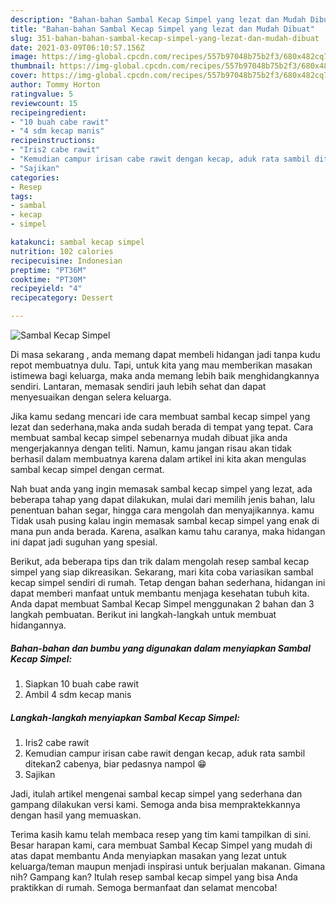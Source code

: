 ```yaml
---
description: "Bahan-bahan Sambal Kecap Simpel yang lezat dan Mudah Dibuat"
title: "Bahan-bahan Sambal Kecap Simpel yang lezat dan Mudah Dibuat"
slug: 351-bahan-bahan-sambal-kecap-simpel-yang-lezat-dan-mudah-dibuat
date: 2021-03-09T06:10:57.156Z
image: https://img-global.cpcdn.com/recipes/557b97048b75b2f3/680x482cq70/sambal-kecap-simpel-foto-resep-utama.jpg
thumbnail: https://img-global.cpcdn.com/recipes/557b97048b75b2f3/680x482cq70/sambal-kecap-simpel-foto-resep-utama.jpg
cover: https://img-global.cpcdn.com/recipes/557b97048b75b2f3/680x482cq70/sambal-kecap-simpel-foto-resep-utama.jpg
author: Tommy Horton
ratingvalue: 5
reviewcount: 15
recipeingredient:
- "10 buah cabe rawit"
- "4 sdm kecap manis"
recipeinstructions:
- "Iris2 cabe rawit"
- "Kemudian campur irisan cabe rawit dengan kecap, aduk rata sambil ditekan2 cabenya, biar pedasnya nampol 😁"
- "Sajikan"
categories:
- Resep
tags:
- sambal
- kecap
- simpel

katakunci: sambal kecap simpel 
nutrition: 102 calories
recipecuisine: Indonesian
preptime: "PT36M"
cooktime: "PT30M"
recipeyield: "4"
recipecategory: Dessert

---
```



![Sambal Kecap Simpel](https://img-global.cpcdn.com/recipes/557b97048b75b2f3/680x482cq70/sambal-kecap-simpel-foto-resep-utama.jpg)

Di masa  sekarang , anda memang dapat membeli hidangan jadi tanpa kudu repot membuatnya dulu. Tapi, untuk kita yang mau memberikan masakan istimewa bagi keluarga, maka anda memang lebih baik menghidangkannya sendiri. Lantaran, memasak sendiri jauh lebih sehat dan dapat menyesuaikan dengan selera keluarga.

Jika kamu sedang mencari ide cara membuat sambal kecap simpel yang lezat dan sederhana,maka anda sudah berada di tempat yang tepat. Cara membuat sambal kecap simpel  sebenarnya mudah dibuat jika anda mengerjakannya dengan teliti. Namun, kamu jangan risau akan tidak berhasil dalam membuatnya 
karena dalam artikel ini kita akan mengulas sambal kecap simpel dengan cermat.  



Nah buat anda yang ingin memasak sambal kecap simpel yang lezat, ada beberapa tahap yang dapat dilakukan, mulai dari memilih jenis bahan, lalu penentuan bahan segar, hingga cara mengolah dan menyajikannya. kamu Tidak usah pusing kalau ingin memasak sambal kecap simpel yang enak di mana pun anda berada. Karena, asalkan kamu  tahu caranya, maka hidangan ini dapat jadi suguhan yang spesial.

Berikut, ada beberapa tips dan trik dalam mengolah resep sambal kecap simpel yang siap dikreasikan. Sekarang, mari kita coba variasikan sambal kecap simpel sendiri di rumah. Tetap dengan bahan sederhana, hidangan ini dapat memberi manfaat untuk membantu menjaga kesehatan tubuh kita. Anda dapat membuat Sambal Kecap Simpel menggunakan 2 bahan dan 3 langkah pembuatan. Berikut ini langkah-langkah untuk membuat hidangannya.

<!--inarticleads1-->

##### Bahan-bahan dan bumbu yang digunakan dalam menyiapkan Sambal Kecap Simpel:

1. Siapkan 10 buah cabe rawit
1. Ambil 4 sdm kecap manis




<!--inarticleads2-->

##### Langkah-langkah menyiapkan Sambal Kecap Simpel:

1. Iris2 cabe rawit
1. Kemudian campur irisan cabe rawit dengan kecap, aduk rata sambil ditekan2 cabenya, biar pedasnya nampol 😁
1. Sajikan




Jadi, itulah artikel mengenai  sambal kecap simpel  yang sederhana dan gampang dilakukan versi kami. Semoga anda bisa mempraktekkannya dengan hasil yang memuaskan. 

Terima kasih kamu telah membaca resep yang tim kami tampilkan di sini. Besar harapan kami, cara membuat  Sambal Kecap Simpel yang mudah di atas dapat membantu Anda menyiapkan masakan yang lezat untuk keluarga/teman maupun menjadi inspirasi untuk berjualan makanan. Gimana nih? Gampang kan? Itulah resep sambal kecap simpel yang bisa Anda praktikkan di rumah. Semoga bermanfaat dan selamat mencoba!

